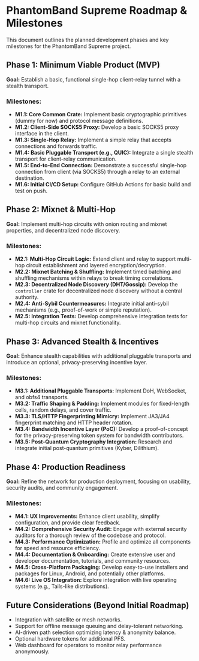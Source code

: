 # PhantomBand Supreme Roadmap & Milestones

This document outlines the planned development phases and key milestones for the PhantomBand Supreme project.

## Phase 1: Minimum Viable Product (MVP)

**Goal:** Establish a basic, functional single-hop client-relay tunnel with a stealth transport.

### Milestones:

*   **M1.1: Core Common Crate:** Implement basic cryptographic primitives (dummy for now) and protocol message definitions.
*   **M1.2: Client-Side SOCKS5 Proxy:** Develop a basic SOCKS5 proxy interface in the client.
*   **M1.3: Single-Hop Relay:** Implement a simple relay that accepts connections and forwards traffic.
*   **M1.4: Basic Pluggable Transport (e.g., QUIC):** Integrate a single stealth transport for client-relay communication.
*   **M1.5: End-to-End Connection:** Demonstrate a successful single-hop connection from client (via SOCKS5) through a relay to an external destination.
*   **M1.6: Initial CI/CD Setup:** Configure GitHub Actions for basic build and test on push.

## Phase 2: Mixnet & Multi-Hop

**Goal:** Implement multi-hop circuits with onion routing and mixnet properties, and decentralized node discovery.

### Milestones:

*   **M2.1: Multi-Hop Circuit Logic:** Extend client and relay to support multi-hop circuit establishment and layered encryption/decryption.
*   **M2.2: Mixnet Batching & Shuffling:** Implement timed batching and shuffling mechanisms within relays to break timing correlations.
*   **M2.3: Decentralized Node Discovery (DHT/Gossip):** Develop the `controller` crate for decentralized node discovery without a central authority.
*   **M2.4: Anti-Sybil Countermeasures:** Integrate initial anti-sybil mechanisms (e.g., proof-of-work or simple reputation).
*   **M2.5: Integration Tests:** Develop comprehensive integration tests for multi-hop circuits and mixnet functionality.

## Phase 3: Advanced Stealth & Incentives

**Goal:** Enhance stealth capabilities with additional pluggable transports and introduce an optional, privacy-preserving incentive layer.

### Milestones:

*   **M3.1: Additional Pluggable Transports:** Implement DoH, WebSocket, and obfs4 transports.
*   **M3.2: Traffic Shaping & Padding:** Implement modules for fixed-length cells, random delays, and cover traffic.
*   **M3.3: TLS/HTTP Fingerprinting Mimicry:** Implement JA3/JA4 fingerprint matching and HTTP header rotation.
*   **M3.4: Bandwidth Incentive Layer (PoC):** Develop a proof-of-concept for the privacy-preserving token system for bandwidth contributors.
*   **M3.5: Post-Quantum Cryptography Integration:** Research and integrate initial post-quantum primitives (Kyber, Dilithium).

## Phase 4: Production Readiness

**Goal:** Refine the network for production deployment, focusing on usability, security audits, and community engagement.

### Milestones:

*   **M4.1: UX Improvements:** Enhance client usability, simplify configuration, and provide clear feedback.
*   **M4.2: Comprehensive Security Audit:** Engage with external security auditors for a thorough review of the codebase and protocol.
*   **M4.3: Performance Optimization:** Profile and optimize all components for speed and resource efficiency.
*   **M4.4: Documentation & Onboarding:** Create extensive user and developer documentation, tutorials, and community resources.
*   **M4.5: Cross-Platform Packaging:** Develop easy-to-use installers and packages for Linux, Android, and potentially other platforms.
*   **M4.6: Live OS Integration:** Explore integration with live operating systems (e.g., Tails-like distributions).

## Future Considerations (Beyond Initial Roadmap)

*   Integration with satellite or mesh networks.
*   Support for offline message queuing and delay-tolerant networking.
*   AI-driven path selection optimizing latency & anonymity balance.
*   Optional hardware tokens for additional PFS.
*   Web dashboard for operators to monitor relay performance anonymously.
